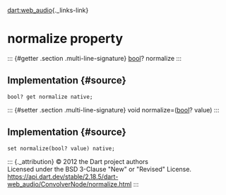 [dart:web\_audio](../../dart-web_audio/dart-web_audio-library){._links-link}

normalize property
==================

::: {#getter .section .multi-line-signature}
[bool](../../dart-core/bool-class)? normalize
:::

Implementation {#source}
--------------

``` {.language-dart data-language="dart"}
bool? get normalize native;
```

::: {#setter .section .multi-line-signature}
void normalize=([bool](../../dart-core/bool-class)? value)
:::

Implementation {#source}
--------------

``` {.language-dart data-language="dart"}
set normalize(bool? value) native;
```

::: {._attribution}
© 2012 the Dart project authors\
Licensed under the BSD 3-Clause \"New\" or \"Revised\" License.\
<https://api.dart.dev/stable/2.18.5/dart-web_audio/ConvolverNode/normalize.html>
:::
